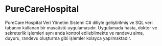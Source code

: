 # PureCareHospital
 PureCare Hospital Veri Yönetim Sistemi C# diliyle geliştirilmiş ve SQL veri tabanını kullanan bir masaüstü uygulamasıdır. Uygulamada hasta, doktor ve sekreterlik işlemleri aynı anda kontrol edilebilmekte ve randevu alma, duyuru, randevu oluşturma gibi işlemler kolayca yapılmaktadır.
